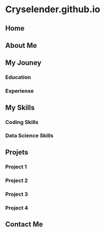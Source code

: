 # Cryselender.github.io

## Home

## About Me

## My Jouney
### Education
### Experienxe

## My Skills
### Coding Skills
### Data Science Skills

## Projets
### Project 1
### Project 2
### Project 3
### Project 4

## Contact Me
